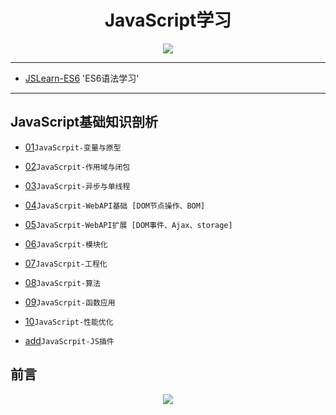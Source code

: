 <h1 align="center">JavaScript学习</h1>
<p align="center"><img src="https://timgsa.baidu.com/timg?image&quality=80&size=b9999_10000&sec=1498542774866&di=ed28b6b90c4be001acda441377113f2e&imgtype=0&src=http%3A%2F%2F7xkvof.com2.z0.glb.qiniucdn.com%2Farticle%2F79tvzE5PHyLClhki4Gbv.jpg" /></p>

---

* [JSLearn-ES6](https://github.com/TYRMars/JSLearn-ES6) 'ES6语法学习'

---
## JavaScript基础知识剖析

* [01](https://github.com/TYRMars/JSLearn/tree/master/01)`JavaScrpit-变量与原型`

* [02](https://github.com/TYRMars/JSLearn/tree/master/02)`JavaScrpit-作用域与闭包`

* [03](https://github.com/TYRMars/JSLearn/tree/master/03)`JavaScrpit-异步与单线程`

* [04](https://github.com/TYRMars/JSLearn/tree/master/04)`JavaScrpit-WebAPI基础 [DOM节点操作、BOM]`

* [05](https://github.com/TYRMars/JSLearn/tree/master/05)`JavaScrpit-WebAPI扩展 [DOM事件、Ajax、storage]`

* [06](https://github.com/TYRMars/JSLearn/tree/master/06)`JavaScrpit-模块化`

* [07](https://github.com/TYRMars/JSLearn/tree/master/07)`JavaScrpit-工程化`

* [08](https://github.com/TYRMars/JSLearn/tree/master/08)`JavaScrpit-算法`

* [09](https://github.com/TYRMars/JSLearn/tree/master/09)`JavaScrpit-函数应用`

* [10](https://github.com/TYRMars/JSLearn/tree/master/10)`JavaScript-性能优化`

* [add](https://github.com/TYRMars/JSLearn/tree/master/MyIDEA)`JavaScrpit-JS插件`

## 前言

<p align="center"><img src="http://img.tvmao.com/stills/movie/190/310/b/L7KsW7OtLR=.jpg" /></p>
